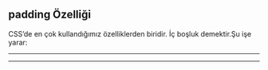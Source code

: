 padding Özelliği
-----------------------

CSS’de en çok kullandığımız özelliklerden biridir.
İç boşluk demektir.Şu işe yarar:

----------------------------------------------------------------------------------------------------





----------------------------------------------------------------------------------------------------